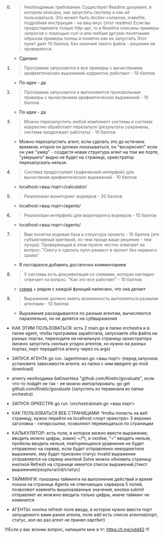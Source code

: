 0. >Необходимые требования:
    Существует Readme документ, в котором описано, как запустить систему и как ей пользоваться.
    Это может быть docker-compose, makefile, подробная инструкция - на ваш вкус (этот readme)
    Если вы предоставляете только http-api, то
    в Readme описаны примеры запросов с помощью curl-a или любым дргуми понятными образом
    примеры полны и понятно как их запустить
    Этот пункт дает 10 баллов. Без наличия такого файла - решение не проверяется.
    - Сделано
1. >Программа запускается и все примеры с вычислением арифметических выражений корректно работают - 10 баллов
    - По идее - да
2. >Программа запускается и выполняются произвольные примеры с вычислением арифметических выражений - 10 баллов
    - По идее - да
3. >Можно перезапустить любой компонент системы и система корректно обработает перезапуск (результаты сохранены, система продолжает работать) - 10 баллов
    - Можно перезапустить агент, если сделать это до истечени времени, кторое он должен показываться, он "воскреснет" если он уже "умер" - создастя новая структура агент на том же порте, "умершего" видно не будет на странице, оркестратор перезапускать нельзя.
4. >Система предосталяет графический интерфейс для вычисления арифметических выражений - 10 баллов
    - localhost:<ваш порт>/calculator/
5. >Реализован мониторинг воркеров - 20 баллов
    - localhost:<ваш порт>/agents/
6. >Реализован интерфейс для мориторинга воркеров - 10 баллов
    - localhost:<ваш порт>/agents/
7. >Вам понятна кодовая база и структура проекта - 10 баллов (это субъективный критерий, но чем проще ваше решение - тем лучше).
    Проверяющий в этом пункте честно отвечает на вопрос: "Смогу я сделать пулл-реквест в проект без нервного срыва"
    - Я постарался добавить достаточно комментариев
8. >У системы есть документация со схемами, которая наглядно отвечает на вопрос: "Как это все работает" - 10 баллов
    - [схема](https://github.com/demonShaco69/Yandex_Go_DistributedCalculator/blob/main/scheme%20of%20preject.png) + рядом с каждой функций написано, что она делает
9. >Выражение должно иметь возможность выполняться разными агентами - 10 баллов
    - Выражения раскидываются по разным агентам, вычисляются параллельно, но не делятся на субвыражения


- КАК ЭТИМ ПОЛЬЗОВАТЬСЯ:
    есть 2 main.go в папке orchestra и в папке agent, чтобы программа заработала, запускаете оба файла на разных портах, переходите на начальную страницу оркестратора (можно запустить сколько угодно агентов, но нужно на разных портах, порт передаётся агенту через os.args) 
- ЗАПУСК АГЕНТА go run .\agent\main.go <ваш порт> (перед запуском установите зависимости агента: из папки с ним введите go mod download)
- агенту необходима библиотека "github.com/Knetic/govaluate", если что-то пойдёт не так - ее можно импортировать:  go get github.com/Knetic/govaluate (запустить из терминала из папки orchestra)
- ЗАПУСК ОРКЕСТРА go run .\orchestra\main.go <ваш порт>


- КАК ПОЛЬЗОВАТЬСЯ ВЕБ СТРАНИЦАМИ:
    Чтобы попасть на веб страницу, нужно перейти на localhost:<порт орекстра>
    3 верхних заголовка - гиперссылки, позволяют перемещаться по страницам
- КАЛЬКУЛЯТОР:
    есть поле, в которое можно ввести выражение, вводить можно цифры, знаки(-+/*), и скобки, "=" вводить нельзя, пробелы вводить нельзя, повторяющееся уравнение не будет отправлено на сервер, если будет отправленно некорректное выражение, ему будет присвоен статус invalid
    выражение отправляется на сервер кнопкой Solve
    можно обновить страницу кнопкой Refresh
    на странице имеется список выражений,(текст выражения/результат/id/статус)
- ТАЙМИНГИ:
    показаны тайминги на выполнение действий и время показа на странице Agents не отвечающих серверов
    5 полей, позволяют изменять вышеназванные значения, кнопка submit отправляет их
    можжно вводить только цифры, иначе тайминг не изменится
- АГЕНТЫ:
    кнопка refresh
    поле ввода, в которое нужно ввести порт запущенного вами ранее агента, поле add
    есть список агентов(порт, статус, кол-во раз агент не принял хартбит)

!!!Если у вас возник вопрос, напишите мне в тг: https://t.me/xdd42 !!!
